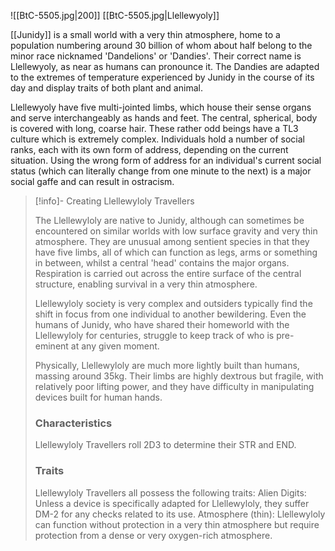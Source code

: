 ![[BtC-5505.jpg|200]]
[[BtC-5505.jpg|Llellewyoly]]

[[Junidy]] is a small world with a very thin atmosphere, home to a population numbering around 30 billion of whom about half belong to the minor race nicknamed 'Dandelions' or 'Dandies'. Their correct name is Llellewyoly, as near as humans can pronounce it. The Dandies are adapted to the extremes of temperature experienced by Junidy in the course of its day and display traits of both plant and animal.

Llellewyoly have five multi-jointed limbs, which house their sense organs and serve interchangeably as hands and feet. The central, spherical, body is covered with long, coarse hair. These rather odd beings have a TL3 culture which is extremely complex. Individuals hold a number of social ranks, each with its own form of address, depending on the current situation. Using the wrong form of address for an individual's current social status (which can literally change from one minute to the next) is a major social gaffe and can result in ostracism.


> [!info]- Creating Llellewyloly Travellers
>
> The Llellewyloly are native to Junidy, although can sometimes be encountered on similar worlds with low surface gravity and very thin atmosphere. They are unusual among sentient species in that they have five limbs, all of which can function as legs, arms or something in between, whilst a central 'head' contains the major organs. Respiration is carried out across the entire surface of the central structure, enabling survival in a very thin atmosphere.
>
> Llellewyloly society is very complex and outsiders typically find the shift in focus from one individual to another bewildering. Even the humans of Junidy, who have shared their homeworld with the Llellewyloly for centuries, struggle to keep track of who is pre-eminent at any given moment.
>
> Physically, Llellewyloly are much more lightly built than humans, massing around 35kg. Their limbs are highly dextrous but fragile, with relatively poor lifting power, and they have difficulty in manipulating devices built for human hands.
>
> ### Characteristics
>
> Llellewyloly Travellers roll 2D3 to determine their STR and END.
>
> ### Traits
>
> Llellewyloly Travellers all possess the following traits:
> Alien Digits: Unless a device is specifically adapted for Llellewyloly, they suffer DM-2 for any checks related to its use.
> Atmosphere (thin): Llellewyloly can function without protection in a very thin atmosphere but require protection from a dense or very oxygen-rich atmosphere.
